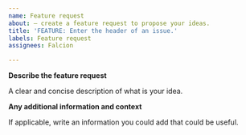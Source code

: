 ```yaml
---
name: Feature request
about: — create a feature request to propose your ideas.
title: 'FEATURE: Enter the header of an issue.'
labels: Feature request
assignees: Falcion

---
```


**Describe the feature request**

A clear and concise description of what is your idea.

**Any additional information and context**

If applicable, write an information you could add that could be useful.
